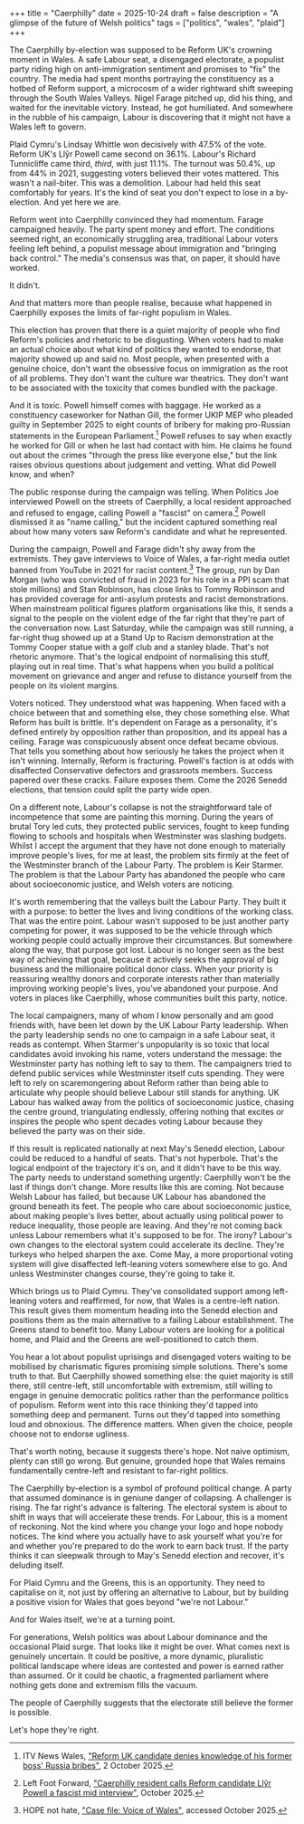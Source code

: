 +++
title = "Caerphilly"
date = 2025-10-24
draft = false
description = "A glimpse of the future of Welsh politics"
tags = ["politics", "wales", "plaid"]
+++

The Caerphilly by-election was supposed to be Reform UK's crowning moment in Wales. A safe Labour seat, a disengaged electorate, a populist party riding high on anti-immigration sentiment and promises to "fix" the country. The media had spent months portraying the constituency as a hotbed of Reform support, a microcosm of a wider rightward shift sweeping through the South Wales Valleys. Nigel Farage pitched up, did his thing, and waited for the inevitable victory. Instead, he got humiliated. And somewhere in the rubble of his campaign, Labour is discovering that it might not have a Wales left to govern.

Plaid Cymru's Lindsay Whittle won decisively with 47.5% of the vote. Reform UK's Llŷr Powell came second on 36.1%. Labour's Richard Tunnicliffe came third, *third*, with just 11.1%. The turnout was 50.4%, up from 44% in 2021, suggesting voters believed their votes mattered. This wasn't a nail-biter. This was a demolition. Labour had held this seat comfortably for years. It's the kind of seat you don't expect to lose in a by-election. And yet here we are.

Reform went into Caerphilly convinced they had momentum. Farage campaigned heavily. The party spent money and effort. The conditions seemed right, an economically struggling area, traditional Labour voters feeling left behind, a populist message about immigration and "bringing back control." The media's consensus was that, on paper, it should have worked.

It didn't.

And that matters more than people realise, because what happened in Caerphilly exposes the limits of far-right populism in Wales.

This election has proven that there is a quiet majority of people who find Reform's policies and rhetoric to be disgusting. When voters had to make an actual choice about what kind of politics they wanted to endorse, that majority showed up and said no. Most people, when presented with a genuine choice, don't want the obsessive focus on immigration as the root of all problems. They don't want the culture war theatrics. They don't want to be associated with the toxicity that comes bundled with the package.

And it is toxic. Powell himself comes with baggage. He worked as a constituency caseworker for Nathan Gill, the former UKIP MEP who pleaded guilty in September 2025 to eight counts of bribery for making pro-Russian statements in the European Parliament.[^1] Powell refuses to say when exactly he worked for Gill or when he last had contact with him. He claims he found out about the crimes "through the press like everyone else," but the link raises obvious questions about judgement and vetting. What did Powell know, and when?

The public response during the campaign was telling. When Politics Joe interviewed Powell on the streets of Caerphilly, a local resident approached and refused to engage, calling Powell a "fascist" on camera.[^3] Powell dismissed it as "name calling," but the incident captured something real about how many voters saw Reform's candidate and what he represented.

During the campaign, Powell and Farage didn't shy away from the extremists. They gave interviews to Voice of Wales, a far-right media outlet banned from YouTube in 2021 for racist content.[^2] The group, run by Dan Morgan (who was convicted of fraud in 2023 for his role in a PPI scam that stole millions) and Stan Robinson, has close links to Tommy Robinson and has provided coverage for anti-asylum protests and racist demonstrations. When mainstream political figures platform organisations like this, it sends a signal to the people on the violent edge of the far right that they're part of the conversation now. Last Saturday, while the campaign was still running, a far-right thug showed up at a Stand Up to Racism demonstration at the Tommy Cooper statue with a golf club and a stanley blade. That's not rhetoric anymore. That's the logical endpoint of normalising this stuff, playing out in real time. That's what happens when you build a political movement on grievance and anger and refuse to distance yourself from the people on its violent margins.

[^1]: ITV News Wales, ["Reform UK candidate denies knowledge of his former boss' Russia bribes"](https://www.itv.com/news/wales/2025-10-02/reform-uk-candidate-denies-knowledge-of-his-former-boss-bribes), 2 October 2025.

[^2]: HOPE not hate, ["Case file: Voice of Wales"](https://hopenothate.org.uk/case-files-voice-of-wales/), accessed October 2025.

[^3]: Left Foot Forward, ["Caerphilly resident calls Reform candidate Llŷr Powell a fascist mid interview"](https://leftfootforward.org/2025/10/caerphilly-resident-calls-reform-candidate-llyr-powell-a-fascist-mid-interview/), October 2025.

Voters noticed. They understood what was happening. When faced with a choice between that and something else, they chose something else. What Reform has built is brittle. It's dependent on Farage as a personality, it's defined entirely by opposition rather than proposition, and its appeal has a ceiling. Farage was conspicuously absent once defeat became obvious. That tells you something about how seriously he takes the project when it isn't winning. Internally, Reform is fracturing. Powell's faction is at odds with disaffected Conservative defectors and grassroots members. Success papered over these cracks. Failure exposes them. Come the 2026 Senedd elections, that tension could split the party wide open.

On a different note, Labour's collapse is not the straightforward tale of incompetence that some are painting this morning.  During the years of brutal Tory led cuts, they protected public services, fought to keep funding flowing to schools and hospitals when Westminster was slashing budgets. Whilst I accept the argument that they have not done enough to materially improve people's lives, for me at least, the problem sits firmly at the feet of the Westminster branch of the Labour Party. The problem is Keir Starmer. The problem is that the Labour Party has abandoned the people who care about socioeconomic justice, and Welsh voters are noticing.

It's worth remembering that the valleys built the Labour Party. They built it with a purpose: to better the lives and living conditions of the working class. That was the entire point. Labour wasn't supposed to be just another party competing for power, it was supposed to be the vehicle through which working people could actually improve their circumstances. But somewhere along the way, that purpose got lost. Labour is no longer seen as the best way of achieving that goal, because it actively seeks the approval of big business and the millionaire political donor class. When your priority is reassuring wealthy donors and corporate interests rather than materially improving working people's lives, you've abandoned your purpose. And voters in places like Caerphilly, whose communities built this party, notice.

The local campaigners, many of whom I know personally and am good friends with, have been let down by the UK Labour Party leadership. When the party leadership sends no one to campaign in a safe Labour seat, it reads as contempt. When Starmer's unpopularity is so toxic that local candidates avoid invoking his name, voters understand the message: the Westminster party has nothing left to say to them. The campaigners tried to defend public services while Westminster itself cuts spending. They were left to rely on scaremongering about Reform rather than being able to articulate why people should believe Labour still stands for anything. UK Labour has walked away from the politics of socioeconomic justice, chasing the centre ground, triangulating endlessly, offering nothing that excites or inspires the people who spent decades voting Labour because they believed the party was on their side.

If this result is replicated nationally at next May's Senedd election, Labour could be reduced to a handful of seats. That's not hyperbole. That's the logical endpoint of the trajectory it's on, and it didn't have to be this way. The party needs to understand something urgently: Caerphilly won't be the last if things don't change. More results like this are coming. Not because Welsh Labour has failed, but because UK Labour has abandoned the ground beneath its feet. The people who care about socioeconomic justice, about making people's lives better, about actually using political power to reduce inequality, those people are leaving. And they're not coming back unless Labour remembers what it's supposed to be for. The irony? Labour's own changes to the electoral system could accelerate its decline. They're turkeys who helped sharpen the axe. Come May, a more proportional voting system will give disaffected left-leaning voters somewhere else to go. And unless Westminster changes course, they're going to take it.

Which brings us to Plaid Cymru. They've consolidated support among left-leaning voters and reaffirmed, for now, that Wales is a centre-left nation. This result gives them momentum heading into the Senedd election and positions them as the main alternative to a failing Labour establishment. The Greens stand to benefit too. Many Labour voters are looking for a political home, and Plaid and the Greens are well-positioned to catch them.

You hear a lot about populist uprisings and disengaged voters waiting to be mobilised by charismatic figures promising simple solutions. There's some truth to that. But Caerphilly showed something else: the quiet majority is still there, still centre-left, still uncomfortable with extremism, still willing to engage in genuine democratic politics rather than the performance politics of populism. Reform went into this race thinking they'd tapped into something deep and permanent. Turns out they'd tapped into something loud and obnoxious. The difference matters. When given the choice, people choose not to endorse ugliness.

That's worth noting, because it suggests there's hope. Not naive optimism, plenty can still go wrong. But genuine, grounded hope that Wales remains fundamentally centre-left and resistant to far-right politics.

The Caerphilly by-election is a symbol of profound political change. A party that assumed dominance is in geniune danger of collapsing. A challenger is rising. The far right's advance is faltering. The electoral system is about to shift in ways that will accelerate these trends. For Labour, this is a moment of reckoning. Not the kind where you change your logo and hope nobody notices. The kind where you actually have to ask yourself what you're for and whether you're prepared to do the work to earn back trust. If the party thinks it can sleepwalk through to May's Senedd election and recover, it's deluding itself.

For Plaid Cymru and the Greens, this is an opportunity. They need to capitalise on it, not just by offering an alternative to Labour, but by building a positive vision for Wales that goes beyond "we're not Labour."

And for Wales itself, we're at a turning point.

For generations, Welsh politics was about Labour dominance and the occasional Plaid surge. That looks like it might be over. What comes next is genuinely uncertain. It could be positive, a more dynamic, pluralistic political landscape where ideas are contested and power is earned rather than assumed. Or it could be chaotic, a fragmented parliament where nothing gets done and extremism fills the vacuum.

The people of Caerphilly suggests that the electorate still believe the former is possible.

Let's hope they're right.
